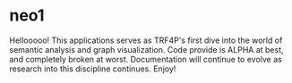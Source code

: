neo1
====
Hellooooo! This applications serves as TRF4P's first dive into the world of semantic analysis and graph visualization. Code provide is ALPHA at best, and completely broken at worst. Documentation will continue to evolve as research into this discipline continues. Enjoy!
